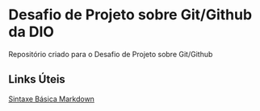 # Desafio de Projeto sobre Git/Github da DIO

Repositório criado para o Desafio de Projeto sobre Git/Github

## Links Úteis

[Sintaxe Básica Markdown](https://www.markdownguide.org/basic-syntax/)
